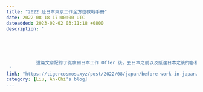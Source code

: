 ```yaml
---
title: "2022 赴日本東京工作全方位教戰手冊"
date: 2022-08-18 17:00:00 UTC
dateadded: 2023-02-02 03:11:18 +0800
description: "
    
      
      
        
        
           這篇文章記錄了從拿到日本工作 Offer 後，去日本之前以及抵達日本之後的各種手續流程。包含申請在留許可、受付濟證、入境簽證，在留卡登記住址、住民票、個人編號、駕照、銀行帳戶等等。分享主要是以我在東京的經驗為主，日本各地可能多少會有點差別。 
 "
link: "https://tigercosmos.xyz/post/2022/08/japan/before-work-in-japan/"
category: [Liu, An-Chi's blog]
---
```

